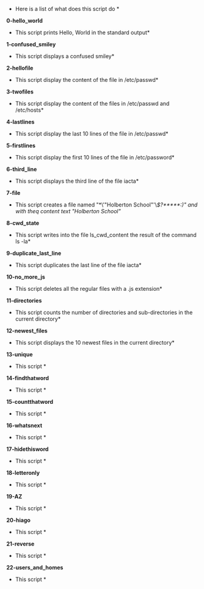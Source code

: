 * Here is a list of what does this script do *

<b> 0-hello_world </b>
* This script prints Hello, World in the standard output*

<b> 1-confused_smiley </b>
* This script displays a confused smiley*

<b> 2-hellofile </b>
* This script display the content of the file in /etc/passwd*

<b> 3-twofiles </b>
* This script display the content of the files in /etc/passwd and /etc/hosts*

<b> 4-lastlines </b>
* This script display the last 10 lines of the file in /etc/passwd*

<b> 5-firstlines </b>
* This script display the first 10 lines of the file in /etc/password*

<b> 6-third_line </b>
* This script displays the third line of the file iacta*

<b> 7-file </b>
* This script creates a file named "\*\\'"Holberton School"\'\\*$\?\*\*\*\*\*:)" and with theq content text "Holberton School"*

<b> 8-cwd_state </b>
* This script writes into the file ls_cwd_content the result of the command ls -la*

<b> 9-duplicate_last_line </b>
* This script duplicates the last line of the file iacta*

<b> 10-no_more_js </b>
* This script deletes all the regular files with a .js extension*

<b> 11-directories </b>
* This script counts the number of directories and sub-directories in the current directory*

<b> 12-newest_files </b>
* This script displays the 10 newest files in the current directory*

<b> 13-unique </b>
* This script *

<b> 14-findthatword </b>
* This script *

<b> 15-countthatword </b>
* This script *

<b> 16-whatsnext </b>
* This script *

<b> 17-hidethisword </b>
* This script *

<b> 18-letteronly </b>
* This script *

<b> 19-AZ </b>
* This script *

<b> 20-hiago </b>
* This script *

<b> 21-reverse </b>
* This script *

<b> 22-users_and_homes </b>
* This script *